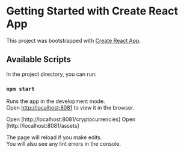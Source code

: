 # Getting Started with Create React App

This project was bootstrapped with [Create React App](https://github.com/facebook/create-react-app).

## Available Scripts

In the project directory, you can run:

### `npm start`

Runs the app in the development mode.\
Open [http://localhost:8081](http://localhost:8081) to view it in the browser.

Open [http://localhost:8081/cryptocurrencies] 
Open [http://localhost:8081/assets]

The page will reload if you make edits.\
You will also see any lint errors in the console.

